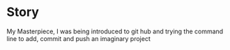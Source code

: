 # Story
My Masterpiece,
I was being introduced to git hub and trying the command line to add, commit and push an imaginary project
